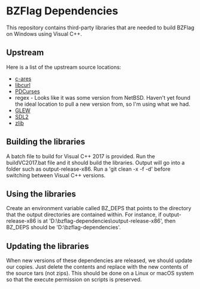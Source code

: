 # BZFlag Dependencies

This repository contains third-party libraries that are needed to build BZFlag on Windows using
Visual C++.


## Upstream

Here is a list of the upstream source locations:

* [c-ares](https://github.com/c-ares/c-ares)
* [libcurl](https://github.com/curl/curl)
* [PDCurses](http://sourceforge.net/projects/pdcurses/files/pdcurses/)
* regex - Looks like it was some version from NetBSD. Haven't yet found the ideal location to pull a
  new version from, so I'm using what we had.
* [GLEW](http://glew.sourceforge.net/)
* [SDL2](https://libsdl.org/)
* [zlib](https://github.com/madler/zlib)

## Building the libraries

A batch file to build for Visual C++ 2017 is provided. Run the buildVC2017.bat file and it should
build the libraries. Output will go into a folder such as output-release-x86. Run a 
'git clean -x -f -d' before switching between Visual C++ versions.

## Using the libraries

Create an environment variable called BZ_DEPS that points to the directory that the output
directories are contained within. For instance, if output-release-x86 is at
'D:\bzflag-dependencies\output-release-x86', then BZ_DEPS should be 'D:\bzflag-dependencies\'.

## Updating the libraries

When new versions of these dependencies are released, we should update our copies. Just delete the contents and replace with the new contents of the source tars (not zips). This should be done on a Linux or macOS system so that the execute permission on scripts is preserved.

